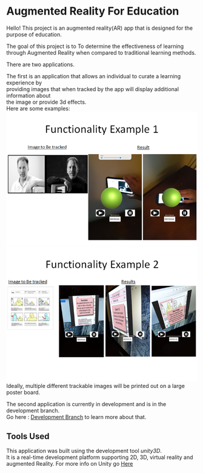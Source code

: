 <h1>Augmented Reality For Education</h1>

Hello!
This project is an augmented reality(AR) app that is designed for the purpose of education. 

The goal of this project is to To determine the effectiveness of learning <br>through Augmented Reality when compared to traditional learning methods.


There are two applications.
<p>
The first is an application that allows an individual to curate a learning experience by
<br>
providing images that when tracked by the app will display additional information about
<br>
the image or provide 3d effects.
<br>
Here are some examples:
<br>
<img src="https://github.com/plourday/Augmented_Reality_For_Education/blob/a38785aa42efb047f13c2cbd3398d68919215210/Assets/images/demonstrations/functionality%20example%201.png">
<br>
<img src="https://github.com/plourday/Augmented_Reality_For_Education/blob/a38785aa42efb047f13c2cbd3398d68919215210/Assets/images/demonstrations/functionality%20example%202.png">
<br>
Ideally, multiple different trackable images will be printed out on a large poster board.
</p>
<p>
The second application is currently in development and is in the development branch.
<br>
Go here : <a href="https://github.com/plourday/Augmented_Reality_For_Education/tree/Development_Branch">
Development Branch<a> to learn more about that.
</p>

<h2>Tools Used</h2>
<p>
This application was built using the development tool <em>unity3D</em>.
<br>
It is a real-time development platform supporting 2D, 3D, virtual reality and augmented Reality. For more info on Unity go <a href="https://unity.com/">Here</a>
</p>
